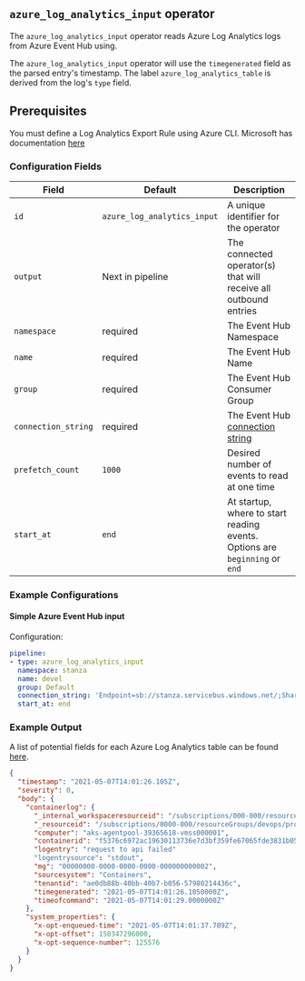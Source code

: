 ## `azure_log_analytics_input` operator

The `azure_log_analytics_input` operator reads Azure Log Analytics logs from Azure Event Hub using.

The `azure_log_analytics_input` operator will use the `timegenerated` field as the parsed entry's timestamp. The label `azure_log_analytics_table` is derived from the log's `type` field.

## Prerequisites

You must define a Log Analytics Export Rule using Azure CLI. Microsoft has documentation [here](https://docs.microsoft.com/en-us/azure/azure-monitor/logs/logs-data-export?tabs=portal)

### Configuration Fields

| Field               | Default                | Description                                                                                   |
| ---                 | ---                    | ---                                                                                           |
| `id`                | `azure_log_analytics_input` | A unique identifier for the operator                                                          |
| `output`            | Next in pipeline       | The connected operator(s) that will receive all outbound entries                              |
| `namespace`         | required               | The Event Hub Namespace                                                                       |
| `name`              | required               | The Event Hub Name                                                                            |
| `group`             | required               | The Event Hub Consumer Group                                                                  |
| `connection_string` | required               | The Event Hub [connection string](https://docs.microsoft.com/en-us/azure/event-hubs/event-hubs-get-connection-string) |
| `prefetch_count`    | `1000`                 | Desired number of events to read at one time                                                  |
| `start_at`          | `end`                  | At startup, where to start reading events. Options are `beginning` or `end`                   |

### Example Configurations

#### Simple Azure Event Hub input

Configuration:
```yaml
pipeline:
- type: azure_log_analytics_input
  namespace: stanza
  name: devel
  group: Default
  connection_string: 'Endpoint=sb://stanza.servicebus.windows.net/;SharedAccessKeyName=dev;SharedAccessKey=supersecretkey;EntityPath=devel'
  start_at: end
```

### Example Output

A list of potential fields for each Azure Log Analytics table can be found [here](https://docs.microsoft.com/en-us/azure/azure-monitor/reference/tables/tables-category).

```json
{
  "timestamp": "2021-05-07T14:01:26.105Z",
  "severity": 0,
  "body": {
    "containerlog": {
      "_internal_workspaceresourceid": "/subscriptions/000-000/resourcegroups/integration/providers/microsoft.operationalinsights/workspaces/stanza",
      "_resourceid": "/subscriptions/0000-000/resourceGroups/devops/providers/Microsoft.ContainerService/managedClusters/log-analytics",
      "computer": "aks-agentpool-39365618-vmss000001",
      "containerid": "f5376c6972ac19630113736e7d3bf359fe67065fde3831b0502cfee33470e68f",
      "logentry": "request to api failed"
      "logentrysource": "stdout",
      "mg": "00000000-0000-0000-0000-000000000002",
      "sourcesystem": "Containers",
      "tenantid": "ae0db88b-40bb-40b7-b056-57980214436c",
      "timegenerated": "2021-05-07T14:01:26.1050000Z",
      "timeofcommand": "2021-05-07T14:01:29.0000000Z"
    },
    "system_properties": {
      "x-opt-enqueued-time": "2021-05-07T14:01:37.789Z",
      "x-opt-offset": 150347296000,
      "x-opt-sequence-number": 125576
    }
  }
}
```
